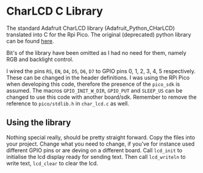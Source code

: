 # CharLCD C Library
The standard Adafruit CharLCD library (Adafruit_Python_CHarLCD) translated into C for the Rpi Pico. The original (deprecated) python library can be found [here](https://github.com/adafruit/Adafruit_Python_CharLCD/blob/master/Adafruit_CharLCD/Adafruit_CharLCD.py).

Bit's of the library have been omitted as I had no need for them, namely RGB and backlight control.

I wired the pins `RS`, `EN`, `D4`, `D5`, `D6`, `D7` to GPIO pins 0, 1, 2, 3, 4, 5 respectively. These can be changed in the header definitions.
I was using the RPi Pico when developing this code, therefore the presence of the `pico_sdk` is assumed. The macros `GPIO_INIT_W_DIR`, `GPIO_PUT` and `SLEEP_US` can be changed to use this code with another board/sdk. Remember to remove the reference to `pico/stdlib.h` in `char_lcd.c` as well.

## Using the library
Nothing special really, should be pretty straight forward. Copy the files into your project. Change what you need to change, if you've for instance used different GPIO pins or are deving on a different board.
Call `lcd_init` to initialise the lcd display ready for sending text. Then call `lcd_writeln` to write text, `lcd_clear` to clear the lcd.
